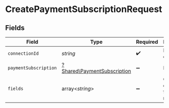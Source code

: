 # CreatePaymentSubscriptionRequest


## Fields

| Field                                                                     | Type                                                                      | Required                                                                  | Description                                                               |
| ------------------------------------------------------------------------- | ------------------------------------------------------------------------- | ------------------------------------------------------------------------- | ------------------------------------------------------------------------- |
| `connectionId`                                                            | *string*                                                                  | :heavy_check_mark:                                                        | ID of the connection                                                      |
| `paymentSubscription`                                                     | [?Shared\PaymentSubscription](../../Models/Shared/PaymentSubscription.md) | :heavy_minus_sign:                                                        | N/A                                                                       |
| `fields`                                                                  | array<*string*>                                                           | :heavy_minus_sign:                                                        | Comma-delimited fields to return                                          |